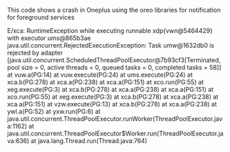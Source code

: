 This code shows a crash in Oneplus using the oreo libraries for notification for foreground services

E/xca: RuntimeException while executing runnable xdp{vwn@5464429} with executor ums@865b3ae
           java.util.concurrent.RejectedExecutionException: Task umw@1632db0 is rejected by adapter [java.util.concurrent.ScheduledThreadPoolExecutor@7b93cf3[Terminated, pool size = 0, active threads = 0, queued tasks = 0, completed tasks = 58]]
               at vuw.a(PG:14)
               at vuw.execute(PG:24)
               at ums.execute(PG:24)
               at xca.b(PG:278)
               at xca.a(PG:238)
               at xca.a(PG:151)
               at xco.run(PG:55)
               at xeg.execute(PG:3)
               at xca.b(PG:278)
               at xca.a(PG:238)
               at xca.a(PG:151)
               at xco.run(PG:55)
               at xeg.execute(PG:3)
               at xca.b(PG:278)
               at xca.a(PG:238)
               at xca.a(PG:151)
               at vzw.execute(PG:13)
               at xca.b(PG:278)
               at xca.a(PG:238)
               at ywl.a(PG:52)
               at yxw.run(PG:6)
               at java.util.concurrent.ThreadPoolExecutor.runWorker(ThreadPoolExecutor.java:1162)
               at java.util.concurrent.ThreadPoolExecutor$Worker.run(ThreadPoolExecutor.java:636)
               at java.lang.Thread.run(Thread.java:764)
